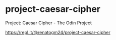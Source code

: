 # project-caesar-cipher
Project: Caesar Cipher - The Odin Project

https://repl.it/@renatogm24/project-caesar-cipher

